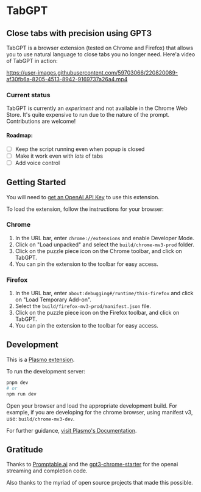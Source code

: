 # TabGPT
## Close tabs with precision using GPT3

TabGPT is a browser extension (tested on Chrome and Firefox) that allows you to use natural language to close tabs you no longer need. Here'a video of TabGPT in action:





https://user-images.githubusercontent.com/59703066/220820089-af30fb6a-8205-4513-8942-9169737a26a4.mp4







### Current status

TabGPT is currently an *experiment* and not available in the Chrome Web Store. It's quite expensive to run due to the nature of the prompt. Contributions are welcome!

#### Roadmap:
- [ ] Keep the script running even when popup is closed
- [ ] Make it work even with *lots* of tabs
- [ ] Add voice control

## Getting Started

You will need to [get an OpenAI API Key](https://www.educative.io/answers/how-to-get-api-key-of-gpt-3) to use this extension. 

To load the extension, follow the instructions for your browser:

### Chrome
1. In the URL bar, enter `chrome://extensions` and enable Developer Mode.
2. Click on "Load unpacked" and select the `build/chrome-mv3-prod` folder.
3. Click on the puzzle piece icon on the Chrome toolbar, and click on TabGPT.
4. You can pin the extension to the toolbar for easy access.

### Firefox
1. In the URL bar, enter `about:debugging#/runtime/this-firefox` and click on "Load Temporary Add-on".
2. Select the `build/firefox-mv3-prod/manifest.json` file.
3. Click on the puzzle piece icon on the Firefox toolbar, and click on TabGPT.
4. You can pin the extension to the toolbar for easy access.


## Development

This is a [Plasmo extension](https://docs.plasmo.com/).

To run the development server:

```bash
pnpm dev
# or
npm run dev
```

Open your browser and load the appropriate development build. For example, if you are developing for the chrome browser, using manifest v3, use: `build/chrome-mv3-dev`.

For further guidance, [visit Plasmo's Documentation](https://docs.plasmo.com/).

## Gratitude
Thanks to [Promptable.ai](https://github.com/promptable) and the [gpt3-chrome-starter](https://github.com/promptable/gpt3-chrome-starter) for the openai streaming and completion code.

Also thanks to the myriad of open source projects that made this possible.

